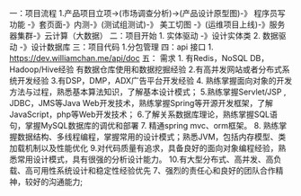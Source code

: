 一：项目流程
    1.产品项目立项->(市场调查分析)->(产品设计原型图)-》
        程序员写功能 -》套页面-》内测-》(测试组测试)-》
        美工切图
        -》(运维项目上线)-》服务器集群-》云计算（大数据）
二：项目开始
    1. 实体驱动 -》设计实体类
    2. 数据驱动 -》设计数据库
三：项目代码
    1.分包管理
四：api 接口
    1. https://dev.williamchan.me/api/doc
五： 需求
    1. 有Redis，NoSQL DB，Hadoop/Hive经验
       有数据仓库使用和数据挖掘经验
    2.有高并发网站或者分布式系统开发经验
    3.有DSP，DMP，ADX广告平台开发经验
    4. 熟练掌握面向对象的开发方法与过程，熟悉基本算法知识，了解基本设计模式； 
    5.熟练掌握Servlet/JSP , JDBC，JMS等Java Web开发技术，熟练掌握Spring等开源开发框架，了解JavaScript，php等Web开发技术； 
    6.了解关系数据库理论，熟练掌握SQL语句，掌握MySQL数据库的调优和部署
    7. 精通spring mvc、orm框架。
    8. 熟练掌握数据结构、多线程编程，掌握常用的设计模式；熟悉JVM，包括内存模型、类加载机制以及性能优化
    9.对代码质量有追求，具备良好的面向对象编程经验，熟悉常用设计模式，具有很强的分析设计能力。
    10.有大型分布式、高并发、高负载、高可用性系统设计和稳定性经验优先
       7、强烈的责任心和良好的团队合作精神，较好的沟通能力;